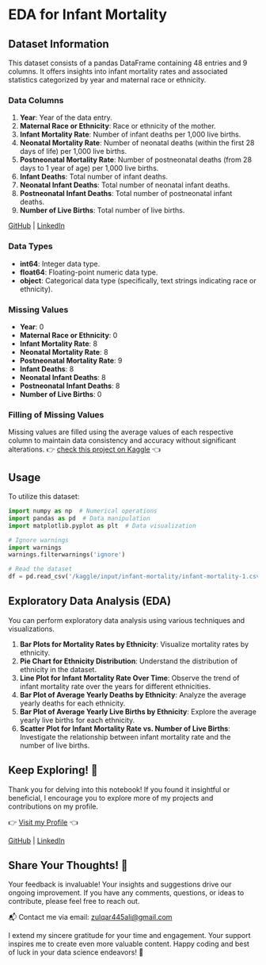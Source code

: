 # EDA for Infant Mortality 

## Dataset Information
This dataset consists of a pandas DataFrame containing 48 entries and 9 columns. It offers insights into infant mortality rates and associated statistics categorized by year and maternal race or ethnicity.

### Data Columns
1. **Year**: Year of the data entry.
2. **Maternal Race or Ethnicity**: Race or ethnicity of the mother.
3. **Infant Mortality Rate**: Number of infant deaths per 1,000 live births.
4. **Neonatal Mortality Rate**: Number of neonatal deaths (within the first 28 days of life) per 1,000 live births.
5. **Postneonatal Mortality Rate**: Number of postneonatal deaths (from 28 days to 1 year of age) per 1,000 live births.
6. **Infant Deaths**: Total number of infant deaths.
7. **Neonatal Infant Deaths**: Total number of neonatal infant deaths.
8. **Postneonatal Infant Deaths**: Total number of postneonatal infant deaths.
9. **Number of Live Births**: Total number of live births.

    
[GitHub]( https://github.com/zulqarnainalipk) |
[LinkedIn]( https://www.linkedin.com/in/zulqarnainalipk/)
### Data Types
- **int64**: Integer data type.
- **float64**: Floating-point numeric data type.
- **object**: Categorical data type (specifically, text strings indicating race or ethnicity).

### Missing Values
- **Year**: 0
- **Maternal Race or Ethnicity**: 0
- **Infant Mortality Rate**: 8
- **Neonatal Mortality Rate**: 8
- **Postneonatal Mortality Rate**: 9
- **Infant Deaths**: 8
- **Neonatal Infant Deaths**: 8
- **Postneonatal Infant Deaths**: 8
- **Number of Live Births**: 0

### Filling of Missing Values
Missing values are filled using the average values of each respective column to maintain data consistency and accuracy without significant alterations.
👉 [check this project on Kaggle](https://www.kaggle.com/code/zulqarnainalipk/eda-for-infant-mortality) 👈

## Usage
To utilize this dataset:

```python
import numpy as np  # Numerical operations
import pandas as pd  # Data manipulation
import matplotlib.pyplot as plt  # Data visualization

# Ignore warnings
import warnings
warnings.filterwarnings('ignore')

# Read the dataset
df = pd.read_csv('/kaggle/input/infant-mortality/infant-mortality-1.csv')
```

## Exploratory Data Analysis (EDA)
You can perform exploratory data analysis using various techniques and visualizations.

1. **Bar Plots for Mortality Rates by Ethnicity**: Visualize mortality rates by ethnicity.
2. **Pie Chart for Ethnicity Distribution**: Understand the distribution of ethnicity in the dataset.
3. **Line Plot for Infant Mortality Rate Over Time**: Observe the trend of infant mortality rate over the years for different ethnicities.
4. **Bar Plot of Average Yearly Deaths by Ethnicity**: Analyze the average yearly deaths for each ethnicity.
5. **Bar Plot of Average Yearly Live Births by Ethnicity**: Explore the average yearly live births for each ethnicity.
6. **Scatter Plot for Infant Mortality Rate vs. Number of Live Births**: Investigate the relationship between infant mortality rate and the number of live births.

## Keep Exploring! 👀

Thank you for delving into this notebook! If you found it insightful or beneficial, I encourage you to explore more of my projects and contributions on my profile.

👉 [Visit my Profile](https://www.kaggle.com/zulqarnainalipk) 👈

[GitHub]( https://github.com/zulqarnainalipk) |
[LinkedIn]( https://www.linkedin.com/in/zulqarnainalipk/)

## Share Your Thoughts! 🙏

Your feedback is invaluable! Your insights and suggestions drive our ongoing improvement. If you have any comments, questions, or ideas to contribute, please feel free to reach out.

📬 Contact me via email: [zulqar445ali@gmail.com](mailto:zulqar445ali@gmail.com)

I extend my sincere gratitude for your time and engagement. Your support inspires me to create even more valuable content.
Happy coding and best of luck in your data science endeavors! 🚀

